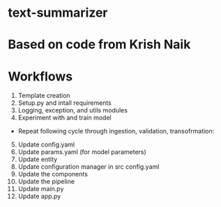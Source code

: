 # text-summarizer

# Based on code from Krish Naik

# Workflows
1. Template creation
2. Setup.py and intall requirements
3. Logging, exception, and utils modules
4. Experiment with and train model
- Repeat following cycle through ingestion, validation, transofrmation:
5. Update config.yaml
6. Update params.yaml (for model parameters)
7. Update entity
8. Update configuration manager in src config.yaml
9. Update the components
10. Update the pipeline
11. Update main.py
12. Update app.py